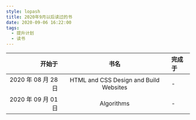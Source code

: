 ```yaml
---
style: lopash
title: 2020年9月以后读过的书
date: 2020-09-06 16:22:00
tags:
  - 提升计划
  - 读书
---
```


|              开始于 |                  书名                  | 完成于 |
| ------------------: | :------------------------------------: | :----- |
| 2020 年 08 月 28 日 | HTML and CSS Design and Build Websites | -      |
| 2020 年 09 月 01 日 |               Algorithms               | -      |
